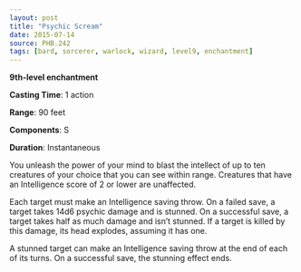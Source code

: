 ```yaml
---
layout: post
title: "Psychic Scream"
date: 2015-07-14
source: PHB.242
tags: [bard, sorcerer, warlock, wizard, level9, enchantment]
---
```


**9th-level enchantment**

**Casting Time**: 1 action

**Range**: 90 feet

**Components**: S

**Duration**: Instantaneous

You unleash the power of your mind to blast the intellect of up to ten creatures of your choice that you can see within range. Creatures that have an Intelligence score
of 2 or lower are unaffected.

Each target must make an Intelligence saving throw. On a failed save, a target takes 14d6 psychic damage and is stunned. On a successful save, a target takes half
as much damage and isn’t stunned. If a target is killed by this damage, its head explodes, assuming it has one. 

A stunned target can make an Intelligence saving throw at the end of each of its turns. On a successful save, the stunning effect ends.
